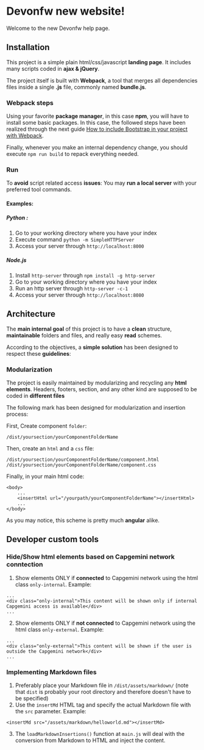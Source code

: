 # Devonfw new website!
Welcome to the new Devonfw help page.
## Installation
This project is a simple plain html/css/javascript **landing page**.
It includes many scripts coded in **ajax & jQuery**.

The project itself is built with **Webpack**, a tool that merges all dependencies files inside a single **.js** file, commonly named **bundle.js**.
### Webpack steps
Using your favorite **package manager**, in this case **npm**, you will have to install some basic packages.
In this case, the followed steps have been realized through the next guide [How to include Bootstrap in your project with Webpack](https://stevenwestmoreland.com/2018/01/how-to-include-bootstrap-in-your-project-with-webpack.html).

Finally, whenever you make an internal dependency change, you should execute `npm run build` to repack everything needed.
### Run
To **avoid** script related access **issues**:
You may **run a local server** with your preferred tool commands.
#### Examples:
##### Python :
1. Go to your working directory where you have your index
2. Execute command `python -m SimpleHTTPServer`
3. Access your server through `http://localhost:8000`
##### Node.js
1. Install `http-server` through `npm install -g http-server`
2. Go to your working directory where you have your index
3. Run an http server through `http-server -c-1`
4. Access your server through `http://localhost:8080`
## Architecture
The **main internal goal** of this project is to have a **clean** structure, **maintainable** folders and files, and really easy **read** schemes.

According to the objectives, a **simple solution** has been designed to respect these **guidelines**:
### Modularization
The project is easily maintained by modularizing and recycling any **html elements**. Headers, footers, section, and any other kind are supposed to be coded in **different files**

The following mark has been designed for modularization and insertion process:

First, Create component `folder`:
```
/dist/yoursection/yourComponentFolderName
```
Then, create an `html` and a `css` file:
```
/dist/yoursection/yourComponentFolderName/component.html
/dist/yoursection/yourComponentFolderName/component.css
```
Finally, in your main html code:
```
<body>
    ...
    <insertHtml url="/yourpath/yourComponentFolderName"></insertHtml>
    ...
</body>
```
As you may notice, this scheme is pretty much **angular** alike.
## Developer custom tools
### Hide/Show html elements based on Capgemini network conntection
1. Show elements ONLY if **connected** to Capgemini network
using the html class `only-internal`.
Example: 
```
...
<div class="only-internal">This content will be shown only if internal Capgemini access is available</div>
...
```

2. Show elements ONLY if **not connected** to Capgemini network
using the html class `only-external`.
Example: 
```
...
<div class="only-external">This content will be shown if the user is outside the Capgemini network</div>
...
```

### Implementing Markdown files
1. Preferably place your Markdown file in `/dist/assets/markdown/` (note that `dist` is probably your root directory and therefore doesn't have to be specified)
2. Use the `insertMd` HTML tag and specify the actual Markdown file with the `src` parameter.
Example:
```
<insertMd src="/assets/markdown/helloworld.md"></insertMd>
```
3. The `loadMarkdownInsertions()` function at `main.js` will deal with the conversion from Markdown to HTML and inject the content.